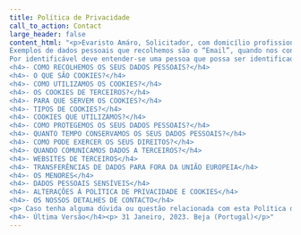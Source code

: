 ```yaml
---
title: Política de Privacidade
call_to_action: Contact
large_header: false
content_html: "<p>Evaristo Amáro, Solicitador, com domicílio profissional na Av. Miguel Fernandes 10-B, 7800-396 Beja e NIF XXX YYY ZZZ, representa um escritório que se dedica à prestação de serviços jurídicos, sendo o proprietário do domínio evaristoamaro.pt, onde se encontra alojado o seu WEBSITE.</p><p>ESTAMOS EMPENHADOS EM PROTEGER A PRIVACIDADE E OS DADOS PESSOAIS DOS SEUS CLIENTES E UTILIZADORES DO WEBSITE, PELO QUE ELABOROU E ADOTOU A PRESENTE POLÍTICA E AS PRÁTICAS AQUI DESCRITAS. ESTA POLÍTICA DE PRIVACIDADE E COOKIES EXPLICA COMO SÃO RECOLHIDOS E TRATADOS OS SEUS DADOS PESSOAIS PELO QUE ACONSELHAMOS A SUA LEITURA PARA CONHECER AS CONDIÇÕES OS SEUS DADOS PESSOAIS SÃO RECOLHIDOS E UTILIZADOS.</p><h4>- DO QUE TRATA ESTA POLÍTICA?</h4><p>Esta Política de Privacidade e Cookies explica como recolhemos e tratamos os dados pessoais que são necessários para o fornecimento de serviços que estão disponíveis através do WEBSITE, descrevendo as práticas adotadas para esse efeito.</p><h4>- O QUE SÃO DADOS PESSOAIS?</h4><p>Dados pessoais são todas as informações relativas a uma pessoa e que identificam essa mesma pessoa, ou, a tornam identificável, independentemente da natureza e suporte das informações e incluindo o som e a imagem da pessoa.
Exemplos de dados pessoais que recolhemos são o “Email”, quando nos contacta, ou, o “Endereço IP”, quando nos visita.
Por identificável deve entender-se uma pessoa que possa ser identificada, direta ou indiretamente, designadamente por referência a um número de identificação ou a outros elementos específicos da sua identidade física, fisiológica, psíquica, económica, cultural ou social.</p><h4>- COMO VAMOS UTILIZAR OS SEUS DADOS PESSOAIS?</h4><p>Para podermos enviar newsletters ou outras publicações que nos pediu e/ou que possam ser do seu interesse;</p><p>Para as operações e gestão do WEBSITE;</p><p>Para manter um registo dos seus detalhes de contacto;</p><p>Para a adaptação, melhoria e modificação dos serviços, nomeadamente, através da identificação de tendências de utilização.</p><p>Estas operações de tratamento de dados pessoais são uma ferramenta essencial para a sua satisfação e para a nossa atividade e são realizadas de acordo com a legislação aplicável e conforme as melhores práticas.</p><p>Os seus dados pessoais não serão reutilizados para outras finalidades que não sejam previamente identificadas ou que não tenham qualquer relação com aquelas finalidades para as quais foram inicialmente recolhidos.</p><h4>- QUAIS OS FUNDAMENTOS PARA TRATARMOS OS DADOS PESSOAIS QUE RECOLHEMOS?</h4><p>Os dados pessoais que são tratados têm fundamentos específicos, consoante as finalidades a que se destinam.</p><p><p>Na tabela seguinte pode visualizar quais os fundamentos consoantes as finalidades acima identificadas:</p><img src='https://cdn.hashnode.com/res/hashnode/image/upload/v1675798186276/g0zXSi1Wh.PNG?auto=compress' alt='Property image'></p><h4>- QUE DADOS PESSOAIS RECOLHEMOS?</h4><p>Os dados pessoais que recolhemos e tratamos são apenas aqueles necessários e adequados às finalidades acima indicadas.</p><p>Iremos recolher e tratar os seguintes dados pessoais:</p><p><img src='https://cdn.hashnode.com/res/hashnode/image/upload/v1675799459815/NM-UUULhO.png?auto=compress' alt='Property image'></p>
<h4>- COMO RECOLHEMOS OS SEUS DADOS PESSOAIS?</h4>
<h4>- O QUE SÃO COOKIES?</h4>
<h4>- COMO UTILIZAMOS OS COOKIES?</h4>
<h4>- OS COOKIES DE TERCEIROS?</h4>
<h4>- PARA QUE SERVEM OS COOKIES?</h4>
<h4>- TIPOS DE COOKIES?</h4>
<h4>- COOKIES QUE UTILIZAMOS?</h4>
<h4>- COMO PROTEGEMOS OS SEUS DADOS PESSOAIS?</h4>
<h4>- QUANTO TEMPO CONSERVAMOS OS SEUS DADOS PESSOAIS?</h4>
<h4>- COMO PODE EXERCER OS SEUS DIREITOS?</h4>
<h4>- QUANDO COMUNICAMOS DADOS A TERCEIROS?</h4>
<h4>- WEBSITES DE TERCEIROS</h4>
<h4>- TRANSFERÊNCIAS DE DADOS PARA FORA DA UNIÃO EUROPEIA</h4>
<h4>- OS MENORES</h4>
<h4>- DADOS PESSOAIS SENSÍVEIS</h4>
<h4>- ALTERAÇÕES À POLÍTICA DE PRIVACIDADE E COOKIES</h4>
<h4>- OS NOSSOS DETALHES DE CONTACTO</h4>
<p> Caso tenha alguma dúvida ou questão relacionada com esta Política de Privacidade e Cookies por favor contacte-nos pro escrito através do endereço de e-mail 7823@solicitador.pt</p>
<h4>- Última Versão</h4><p> 31 Janeiro, 2023. Beja (Portugal)</p>"
---
```

